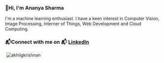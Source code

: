 
### 👋Hi, I'm Ananya Sharma
I'm a machine learning enthusiast. I have a keen interest in Computer Vision, Image Processing, Interner of Things, Web Development and Cloud Computing. 
 



### 📬Connect with me on 📬  [LinkedIn](https://www.linkedin.com/in/ananyasharma0667/)




<p>&nbsp;<img align="center" src="https://github-readme-stats.vercel.app/api?username=akhilgkrishnan&show_icons=true" alt="akhilgkrishnan" /></p>

















<!---
Ananya0667/Ananya0667 is a ✨ special ✨ repository because its `README.md` (this file) appears on your GitHub profile.
You can click the Preview link to take a look at your changes.
--->
